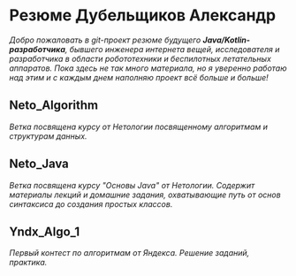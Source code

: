 # Резюме Дубельщиков Александр


*Добро пожаловать в git-проект резюме будущего __Java/Kotlin-разработчика__, бывшего инженера интернета вещей, исследователя и разработчика в области робототехники и беспилотных летательных аппаратов. Пока здесь не так много материала, но я уверенно работаю над этим и с каждым днем наполняю проект всё больше и больше!*

## Neto_Algorithm

*Ветка посвящена курсу от Нетологии посвященному алгоритмам и структурам данных.*

## Neto_Java

*Ветка посвящена курсу "Основы Java" от Нетологии. Содержит материалы лекций и домашние задания, охватывающие путь от основ синтаксиса до создания простых классов.*

## Yndx_Algo_1

*Первый контест по алгоритмам от Яндекса. Решение заданий, практика.*
